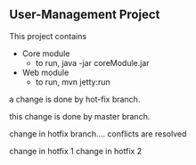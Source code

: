 ## User-Management Project

This project contains 
* Core module
    + to run, java -jar coreModule.jar
* Web module
    + to run, mvn jetty:run 

a change is done by hot-fix branch.



this change is done by master branch.

change in hotfix branch....
conflicts are resolved 

change in hotfix 1
change in hotfix 2 
